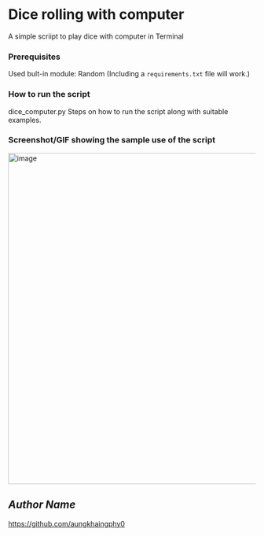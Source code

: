# Dice rolling with computer
A simple scriipt to play dice with computer in Terminal

### Prerequisites
<!--Remove the below lines and add yours -->
Used bult-in module: Random
(Including a `requirements.txt` file will work.)

### How to run the script
dice_computer.py
Steps on how to run the script along with suitable examples.

### Screenshot/GIF showing the sample use of the script
<img width="673" alt="image" src="https://user-images.githubusercontent.com/103427051/168521544-e1b19678-b281-483c-9a57-95ea1e9b91e0.png">


## *Author Name*
<!--Remove the below lines and add yours -->
https://github.com/aungkhaingphy0

